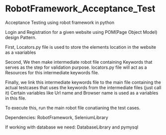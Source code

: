 # RobotFramework_Acceptance_Test

Acceptance Testing using robot framework in python 

Login and Registration for a given website using POM(Page Object Model) design Pattern.

First, Locators.py file is used to store the elements location in the website as a vaariables 

Second, We then make intermediate robot file containing Keywords that serves as the step for validation purpose. locators.py file will act as a Resources for this 
intermediate keywords file.

Finally, we link this intermediate keywords file to the main file containing the actual testcases that uses the keywords from the intermediate files (just call it)
Certain variables like Url name and Browser name is used as a variables in this file.

To execute this, run the main robot file conatianing the test cases.


Dependencies: RobotFramework, SeleniumLibrary

If working with database we need: DatabaseLibrary and pymysql
